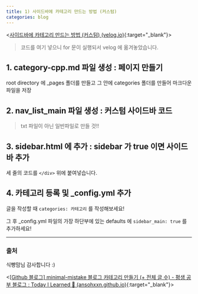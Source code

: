 ```yaml
---
title: 1) 사이드바에 카테고리 만드는 방법 (커스텀)
categories: blog
---
```


<[사이드바에 카테고리 만드는 방법 (커스텀) (velog.io)](https://velog.io/@connor/사이드바에-카테고리-만드는-방법-커스텀#1-category-cppmd){:target="_blank"}>

> 코드를 여기 넣으니 for 문이 실행되서 velog 에 옮겨놓았습니다.

## 1. category-cpp.md 파일 생성 : 페이지 만들기

root directory 에 _pages 폴더를 만들고 그 안에 categories 폴더를 만들어 마크다운 파일을 저장

## 2. nav_list_main 파일 생성 : 커스텀 사이드바 코드

> txt 파일이 아닌 일반파일로 만들 것!!

## 3. sidebar.html 에 추가 : sidebar 가 true 이면 사이드바 추가

세 줄의 코드를 `</div>` 위에 붙여넣습니다.

## 4. 카테고리 등록 및 _config.yml 추가

글을 작성할 때 `categories: 카테고리` 를 작성해보세요!

그 후 _config.yml 파일의 가장 하단부에 있는 defaults 에 `sidebar_main: true` 를 추가하세요!

---

### 출처

식빵맘님 감사합니다 :)

<[[Github 블로그\] minimal-mistake 블로그 카테고리 만들기 (+ 전체 글 수) - 평생 공부 블로그 : Today I Learned‍ 🌙 (ansohxxn.github.io)](https://ansohxxn.github.io/blog/category/){:target="_blank"}>
